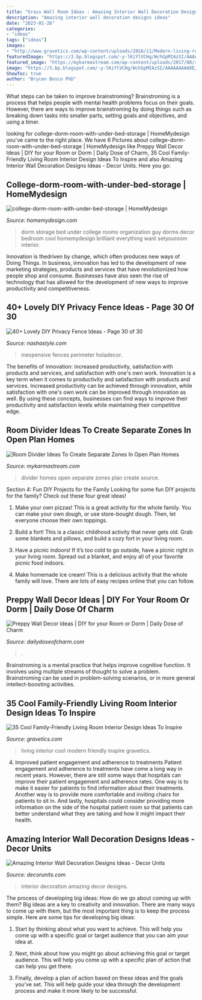 ```yaml
---
title: "Grass Wall Room Ideas : Amazing Interior Wall Decoration Designs Ideas"
description: "Amazing interior wall decoration designs ideas"
date: "2023-01-26"
categories:
- "ideas"
tags: ["ideas"]
images:
- "http://www.gravetics.com/wp-content/uploads/2016/11/Modern-living-room-ideas.jpg"
featuredImage: "https://3.bp.blogspot.com/-y-lKiYlVCHg/WchGpMIAzSI/AAAAAAAA68E/dHaYuK5mqzQvOo_mb5lgHHzh71ItKpbpwCLcBGAs/s1600/110.jpg"
featured_image: "https://mykarmastream.com/wp-content/uploads/2017/08/room-divider-10.jpg"
image: "https://3.bp.blogspot.com/-y-lKiYlVCHg/WchGpMIAzSI/AAAAAAAA68E/dHaYuK5mqzQvOo_mb5lgHHzh71ItKpbpwCLcBGAs/s1600/110.jpg"
ShowToc: true
author: "Brycen Bosco PhD"
---
```



What steps can be taken to improve brainstroming?
Brainstroming is a process that helps people with mental health problems focus on their goals. However, there are ways to improve brainstroming by doing things such as breaking down tasks into smaller parts, setting goals and objectives, and using a timer.

	

		
looking for college-dorm-room-with-under-bed-storage | HomeMydesign you've came to the right place. We have 6 Pictures about college-dorm-room-with-under-bed-storage | HomeMydesign like Preppy Wall Decor Ideas | DIY for your Room or Dorm | Daily Dose of Charm, 35 Cool Family-Friendly Living Room Interior Design Ideas To Inspire and also Amazing Interior Wall Decoration Designs Ideas - Decor Units. Here you go:
		
    
## College-dorm-room-with-under-bed-storage | HomeMydesign

<img loading=lazy src="https://homemydesign.com/wp-content/uploads/2018/02/college-dorm-room-with-under-bed-storage.jpg" onerror="this.onerror=null;this.src='https://tse2.mm.bing.net/th?id=OIP.RPDwmt3RNCHjCWy9tMs_JQHaL7&amp;pid=15.1';" alt="college-dorm-room-with-under-bed-storage | HomeMydesign">

_Source: homemydesign.com_

>dorm storage bed under college rooms organization guy dorms decor bedroom cool homemydesign brilliant everything want setyouroom interior. 

	

Innovation is thedriven by change, which often produces new ways of Doing Things. In business, innovation has led to the development of new marketing strategies, products and services that have revolutionized how people shop and consume. Businesses have also seen the rise of technology that has allowed for the development of new ways to improve productivity and competitiveness.

    
## 40+ Lovely DIY Privacy Fence Ideas - Page 30 Of 30

<img loading=lazy src="https://nashastyle.com/wp-content/uploads/2018/09/40-Lovely-DIY-Privacy-Fence-Ideas-34.jpg" onerror="this.onerror=null;this.src='https://tse3.mm.bing.net/th?id=OIP.yqThBny3xilThBaLEDlXnQHaJ4&amp;pid=15.1';" alt="40+ Lovely DIY Privacy Fence Ideas - Page 30 of 30">

_Source: nashastyle.com_

>inexpensive fences perimeter holadecor. 

	

The benefits of innovation: increased productivity, satisfaction with products and services, and satisfaction with one's own work.
Innovation is a key term when it comes to productivity and satisfaction with products and services. Increased productivity can be achieved through innovation, while satisfaction with one's own work can be improved through innovation as well. By using these concepts, businesses can find ways to improve their productivity and satisfaction levels while maintaining their competitive edge.

    
## Room Divider Ideas To Create Separate Zones In Open Plan Homes

<img loading=lazy src="https://mykarmastream.com/wp-content/uploads/2017/08/room-divider-10.jpg" onerror="this.onerror=null;this.src='https://tse1.mm.bing.net/th?id=OIP.HMLwVRvk_BoXqQ-27X7AMQHaQI&amp;pid=15.1';" alt="Room Divider Ideas To Create Separate Zones In Open Plan Homes">

_Source: mykarmastream.com_

>divider homes open separate zones plan create source. 

	

Section 4: Fun DIY Projects for the Family
Looking for some fun DIY projects for the family? Check out these four great ideas!
1. Make your own pizzas! This is a great activity for the whole family. You can make your own dough, or use store-bought dough. Then, let everyone choose their own toppings.

2. Build a fort! This is a classic childhood activity that never gets old. Grab some blankets and pillows, and build a cozy fort in your living room.

3. Have a picnic indoors! If it’s too cold to go outside, have a picnic right in your living room. Spread out a blanket, and enjoy all of your favorite picnic food indoors.

4. Make homemade ice cream! This is a delicious activity that the whole family will love. There are lots of easy recipes online that you can follow.

    
## Preppy Wall Decor Ideas | DIY For Your Room Or Dorm | Daily Dose Of Charm

<img loading=lazy src="https://dailydoseofcharm.com/wp-content/uploads/2015/09/IMG_8832edit.jpg" onerror="this.onerror=null;this.src='https://tse4.mm.bing.net/th?id=OIP.SjQhxE_qZ-he37DKCuy2igHaLH&amp;pid=15.1';" alt="Preppy Wall Decor Ideas | DIY for your Room or Dorm | Daily Dose of Charm">

_Source: dailydoseofcharm.com_

>. 

	

Brainstroming is a mental practice that helps improve cognitive function. It involves using multiple streams of thought to solve a problem. Brainstroming can be used in problem-solving scenarios, or in more general intellect-boosting activities.

    
## 35 Cool Family-Friendly Living Room Interior Design Ideas To Inspire

<img loading=lazy src="http://www.gravetics.com/wp-content/uploads/2016/11/Modern-living-room-ideas.jpg" onerror="this.onerror=null;this.src='https://tse4.mm.bing.net/th?id=OIP.1guBzI1aHKvMxA0QCH5GzQHaLE&amp;pid=15.1';" alt="35 Cool Family-Friendly Living Room Interior Design Ideas To Inspire">

_Source: gravetics.com_

>living interior cool modern friendly inspire gravetics. 

	

4) Improved patient engagement and adherence to treatments
Patient engagement and adherence to treatments have come a long way in recent years. However, there are still some ways that hospitals can improve their patient engagement and adherence rates. One way is to make it easier for patients to find information about their treatments. Another way is to provide more comfortable and inviting chairs for patients to sit in. And lastly, hospitals could consider providing more information on the side of the hospital patient room so that patients can better understand what they are taking and how it might impact their health.

    
## Amazing Interior Wall Decoration Designs Ideas - Decor Units

<img loading=lazy src="https://3.bp.blogspot.com/-y-lKiYlVCHg/WchGpMIAzSI/AAAAAAAA68E/dHaYuK5mqzQvOo_mb5lgHHzh71ItKpbpwCLcBGAs/s1600/110.jpg" onerror="this.onerror=null;this.src='https://tse1.mm.bing.net/th?id=OIP.oQHFad2gLuaaVfO1WS1nqgHaLJ&amp;pid=15.1';" alt="Amazing Interior Wall Decoration Designs Ideas - Decor Units">

_Source: decorunits.com_

>interior decoration amazing decor designs. 

	

The process of developing big ideas: How do we go about coming up with them?
Big ideas are a key to creativity and innovation. There are many ways to come up with them, but the most important thing is to keep the process simple. Here are some tips for developing big ideas:
1. Start by thinking about what you want to achieve. This will help you come up with a specific goal or target audience that you can aim your idea at.

2. Next, think about how you might go about achieving this goal or target audience. This will help you come up with a specific plan of action that can help you get there.

3. Finally, develop a plan of action based on these ideas and the goals you’ve set. This will help guide your idea through the development process and make it more likely to be successful.

